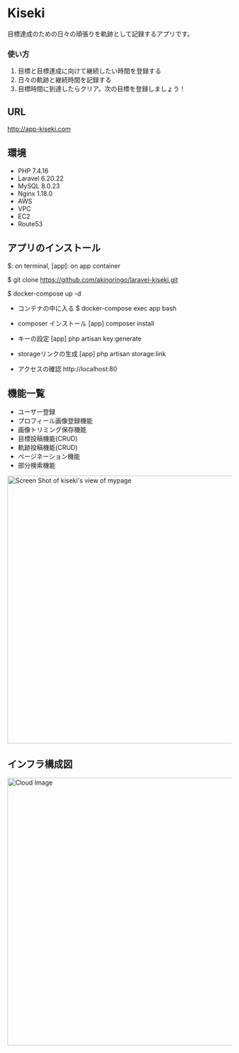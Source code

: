 # Kiseki
目標達成のための日々の頑張りを軌跡として記録するアプリです。<br>

### 使い方
1. 目標と目標達成に向けて継続したい時間を登録する
2. 日々の軌跡と継続時間を記録する
3. 目標時間に到達したらクリア。次の目標を登録しましょう！

## URL
http://app-kiseki.com

## 環境
- PHP 7.4.16
- Laravel 6.20.22
- MySQL 8.0.23
- Nginx 1.18.0
- AWS
 - VPC
 - EC2
 - Route53

## アプリのインストール
$: on terminal, [app]: on app container

$ git clone https://github.com/akinoringo/laravel-kiseki.git

$ docker-compose up -d

- コンテナの中に入る
$ docker-compose exec app bash

- composer インストール
[app] composer install

- キーの設定
[app] php artisan key:generate

- storageリンクの生成
[app] php artisan storage:link

- アクセスの確認
http://localhost:80


## 機能一覧
- ユーザー登録
 - プロフィール画像登録機能
 - 画像トリミング保存機能
- 目標投稿機能(CRUD)
- 軌跡投稿機能(CRUD)
- ページネーション機能
- 部分検索機能

<img width="600" alt="Screen Shot of kiseki's view of mypage" src="https://user-images.githubusercontent.com/73481750/115177084-6408ad80-a109-11eb-9538-c38553fcab55.png">

## インフラ構成図
<img width="600" alt="Cloud Image" src="https://user-images.githubusercontent.com/73481750/115180618-07a98c00-a111-11eb-92c1-638d96a9cdc6.png">